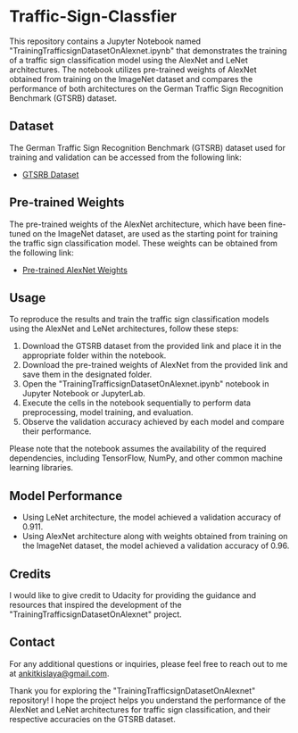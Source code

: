 # Traffic-Sign-Classfier

This repository contains a Jupyter Notebook named "TrainingTrafficsignDatasetOnAlexnet.ipynb" that demonstrates the training of a traffic sign classification model using the AlexNet and LeNet architectures. The notebook utilizes pre-trained weights of AlexNet obtained from training on the ImageNet dataset and compares the performance of both architectures on the German Traffic Sign Recognition Benchmark (GTSRB) dataset.

## Dataset

The German Traffic Sign Recognition Benchmark (GTSRB) dataset used for training and validation can be accessed from the following link:
- [GTSRB Dataset](https://www.kaggle.com/meowmeowmeowmeowmeow/gtsrb-german-traffic-sign)

## Pre-trained Weights

The pre-trained weights of the AlexNet architecture, which have been fine-tuned on the ImageNet dataset, are used as the starting point for training the traffic sign classification model. These weights can be obtained from the following link:
- [Pre-trained AlexNet Weights](https://www.cs.toronto.edu/~guerzhoy/tf_alexnet/)

## Usage

To reproduce the results and train the traffic sign classification models using the AlexNet and LeNet architectures, follow these steps:

1. Download the GTSRB dataset from the provided link and place it in the appropriate folder within the notebook.
2. Download the pre-trained weights of AlexNet from the provided link and save them in the designated folder.
3. Open the "TrainingTrafficsignDatasetOnAlexnet.ipynb" notebook in Jupyter Notebook or JupyterLab.
4. Execute the cells in the notebook sequentially to perform data preprocessing, model training, and evaluation.
5. Observe the validation accuracy achieved by each model and compare their performance.

Please note that the notebook assumes the availability of the required dependencies, including TensorFlow, NumPy, and other common machine learning libraries.

## Model Performance

- Using LeNet architecture, the model achieved a validation accuracy of 0.911.
- Using AlexNet architecture along with weights obtained from training on the ImageNet dataset, the model achieved a validation accuracy of 0.96.

## Credits

I would like to give credit to Udacity for providing the guidance and resources that inspired the development of the "TrainingTrafficsignDatasetOnAlexnet" project.

## Contact

For any additional questions or inquiries, please feel free to reach out to me at ankitkislaya@gmail.com.

Thank you for exploring the "TrainingTrafficsignDatasetOnAlexnet" repository! I hope the project helps you understand the performance of the AlexNet and LeNet architectures for traffic sign classification, and their respective accuracies on the GTSRB dataset.
